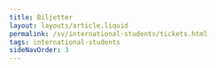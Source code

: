 ```yaml
---
title: Biljetter
layout: layouts/article.liquid
permalink: /sv/international-students/tickets.html
tags: international-students
sideNavOrder: 3
---
```

